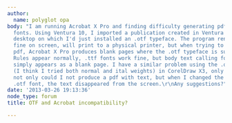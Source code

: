 ```yaml
---
author:
  name: polyglot opa
body: "I am running Acrobat X Pro and finding difficulty generating pdf's with .otf
  fonts. Using Ventura 10, I imported a publication created in Ventura 8 on a new
  desktop on which I'd just installed an .otf typeface. The program renders the typeface
  fine on screen, will print to a physical printer, but when trying to generate a
  pdf, Acrobat X Pro produces blank pages where the .otf typeface is supposed to appear.
  Rules appear normally, .ttf fonts work fine, but body text calling for an .otf font
  simply appears as a blank page. I have a similar problem using the .otf typeface
  (I think I tried both normal and ital weights) in CorelDraw X3, only in this application,
  not only could I not produce a pdf with text, but when I changed the text to the
  .otf font, the text disappeared from the screen.\r\nAny suggestions?"
date: '2013-03-26 19:13:36'
node_type: forum
title: OTF and Acrobat incompatibility?

---
```

